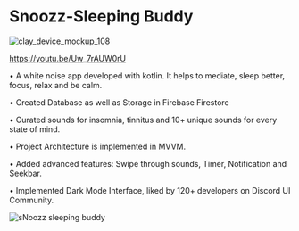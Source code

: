 #                           Snoozz-Sleeping Buddy


![clay_device_mockup_108](https://user-images.githubusercontent.com/72141924/211245705-99366731-7535-49c4-ab31-2e5a12427ee6.png)

https://youtu.be/Uw_7rAUW0rU




•	A white noise app developed with kotlin. It helps to mediate, sleep better, focus, relax and be calm.


•	Created Database as well as Storage in Firebase Firestore

•	Curated sounds for insomnia, tinnitus and 10+ unique sounds for every state of mind.

•	 Project Architecture is implemented in MVVM.

•	Added advanced features: Swipe through sounds, Timer, Notification and Seekbar.

•	Implemented Dark Mode Interface, liked by 120+ developers on Discord UI Community.





![sNoozz sleeping buddy](https://user-images.githubusercontent.com/72141924/183751573-301b8bb0-27a2-4183-9452-96bcef00eb51.gif)
